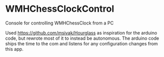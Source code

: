 # WMHChessClockControl
Console for controlling WMHChessClock from a PC

Used https://github.com/msivak/Hourglass as inspiration for the arduino code, but rewrote most of it to instead be autonomous. The arduino code ships the time to the com and listens for any configuration changes from this app. 
